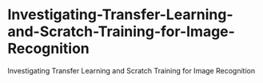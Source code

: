 # Investigating-Transfer-Learning-and-Scratch-Training-for-Image-Recognition
Investigating Transfer Learning and Scratch Training for Image Recognition

